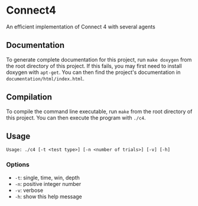 # Connect4
An efficient implementation of Connect 4 with several agents

## Documentation
To generate complete documentation for this project, run `make doxygen` from the root directory of this project.  If this fails, you may first need to install doxygen with `apt-get`.  You can then find the project's documentation in `documentation/html/index.html`.

## Compilation
To compile the command line executable, run `make` from the root directory of this project.  You can then execute the program with `./c4`.

## Usage
`Usage: ./c4 [-t <test type>] [-n <number of trials>] [-v] [-h]`

### Options
* `-t`: single, time, win, depth
* `-n`: positive integer number
* `-v`: verbose
* `-h`: show this help message
